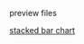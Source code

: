 preview files

[stacked bar chart](https://htmlpreview.github.io/?https:https://github.com/elliegert/elliegert.github.io/blob/main/characteristics_plotly%20(1).html)
